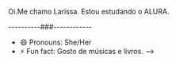 Oi.Me chamo Larissa.
Estou estudando o ALURA.

----------###------------
- 😄 Pronouns: She/Her
- ⚡ Fun fact: Gosto de músicas e livros.
-->
